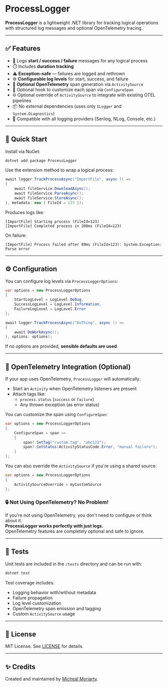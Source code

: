 # ProcessLogger

**ProcessLogger** is a lightweight .NET library for tracking logical operations with structured log messages and optional OpenTelemetry tracing.

---

## ✅ Features

- 🔁 Logs **start / success / failure** messages for any logical process  
- ⏱️ Includes **duration tracking**  
- ⚠️ **Exception-safe** — failures are logged and rethrown  
- ⚙️ **Configurable log levels** for start, success, and failure  
- 📡 **Optional OpenTelemetry** span generation via `ActivitySource`  
- 🔧 Optional hook to customize each span via `ConfigureSpan`  
- 🌐 Optional override of `ActivitySource` to integrate with existing OTEL pipelines  
- 📦 No external dependencies (uses only `ILogger` and `System.Diagnostics`)  
- 🧪 Compatible with all logging providers (Serilog, NLog, Console, etc.)

---

## 🚀 Quick Start

Install via NuGet:

```bash
dotnet add package ProcessLogger
```

Use the extension method to wrap a logical process:

```csharp
await logger.TrackProcessAsync("ImportFile", async () =>
{
    await fileService.DownloadAsync();
    await fileService.ParseAsync();
    await fileService.StoreAsync();
}, metadata: new { FileId = 123 });
```

Produces logs like:

```text
[ImportFile] Starting process (FileId=123)
[ImportFile] Completed process in 208ms (FileId=123)
```

On failure:

```text
[ImportFile] Process failed after 89ms (FileId=123): System.Exception: Parse error
```

---

## ⚙️ Configuration

You can configure log levels via `ProcessLoggerOptions`:

```csharp
var options = new ProcessLoggerOptions
{
    StartLogLevel = LogLevel.Debug,
    SuccessLogLevel = LogLevel.Information,
    FailureLogLevel = LogLevel.Error
};

await logger.TrackProcessAsync("DoThing", async () =>
{
    await DoWorkAsync();
}, options: options);
```

If no options are provided, **sensible defaults are used**.

---

## 📡 OpenTelemetry Integration (Optional)

If your app uses OpenTelemetry, `ProcessLogger` will automatically:

- Start an `Activity` when OpenTelemetry listeners are present
- Attach tags like:
  - `process.status` (`success` or `failure`)
  - Any thrown exception (as error status)

You can customize the span using `ConfigureSpan`:

```csharp
var options = new ProcessLoggerOptions
{
    ConfigureSpan = span =>
    {
        span?.SetTag("custom.tag", "abc123");
        span?.SetStatus(ActivityStatusCode.Error, "manual failure");
    }
};
```

You can also override the `ActivitySource` if you're using a shared source:

```csharp
var options = new ProcessLoggerOptions
{
    ActivitySourceOverride = myCustomSource
};
```

### 🔒 Not Using OpenTelemetry? No Problem!

If you're not using OpenTelemetry, you don't need to configure or think about it.  
**ProcessLogger works perfectly with just logs.**  
OpenTelemetry features are completely optional and safe to ignore.

---

## 🧪 Tests

Unit tests are included in the `/tests` directory and can be run with:

```bash
dotnet test
```

Test coverage includes:
- Logging behavior with/without metadata
- Failure propagation
- Log level customization
- OpenTelemetry span emission and tagging
- Custom `ActivitySource` usage

---

## 📄 License

MIT License. See [LICENSE](LICENSE) for details.

---

## ✨ Credits

Created and maintained by [Micheál Moriarty](https://github.com/moriam2).